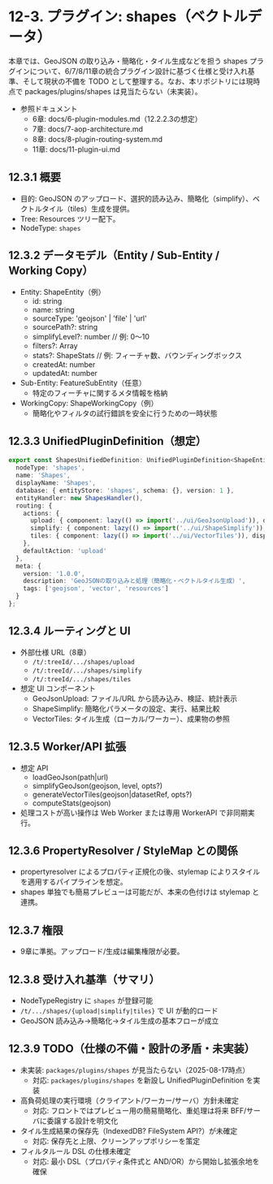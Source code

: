# 12-3. プラグイン: shapes（ベクトルデータ）

本章では、GeoJSON の取り込み・簡略化・タイル生成などを担う shapes プラグインについて、6/7/8/11章の統合プラグイン設計に基づく仕様と受け入れ基準、そして現状の不備を TODO として整理する。なお、本リポジトリには現時点で packages/plugins/shapes は見当たらない（未実装）。

- 参照ドキュメント
  - 6章: docs/6-plugin-modules.md（12.2.2.3の想定）
  - 7章: docs/7-aop-architecture.md
  - 8章: docs/8-plugin-routing-system.md
  - 11章: docs/11-plugin-ui.md

## 12.3.1 概要
- 目的: GeoJSON のアップロード、選択的読み込み、簡略化（simplify）、ベクトルタイル（tiles）生成を提供。
- Tree: Resources ツリー配下。
- NodeType: `shapes`

## 12.3.2 データモデル（Entity / Sub-Entity / Working Copy）
- Entity: ShapeEntity（例）
  - id: string
  - name: string
  - sourceType: 'geojson' | 'file' | 'url'
  - sourcePath?: string
  - simplifyLevel?: number // 例: 0〜10
  - filters?: Array<FilterRule>
  - stats?: ShapeStats // 例: フィーチャ数、バウンディングボックス
  - createdAt: number
  - updatedAt: number
- Sub-Entity: FeatureSubEntity（任意）
  - 特定のフィーチャに関するメタ情報を格納
- WorkingCopy: ShapeWorkingCopy（例）
  - 簡略化やフィルタの試行錯誤を安全に行うための一時状態

## 12.3.3 UnifiedPluginDefinition（想定）

```ts
export const ShapesUnifiedDefinition: UnifiedPluginDefinition<ShapeEntity, FeatureSubEntity, ShapeWorkingCopy> = {
  nodeType: 'shapes',
  name: 'Shapes',
  displayName: 'Shapes',
  database: { entityStore: 'shapes', schema: {}, version: 1 },
  entityHandler: new ShapesHandler(),
  routing: {
    actions: {
      upload: { component: lazy(() => import('../ui/GeoJsonUpload')), displayName: 'Upload' },
      simplify: { component: lazy(() => import('../ui/ShapeSimplify')), displayName: 'Simplify' },
      tiles: { component: lazy(() => import('../ui/VectorTiles')), displayName: 'Tiles' }
    },
    defaultAction: 'upload'
  },
  meta: {
    version: '1.0.0',
    description: 'GeoJSONの取り込みと処理（簡略化・ベクトルタイル生成）',
    tags: ['geojson', 'vector', 'resources']
  }
};
```

## 12.3.4 ルーティングと UI
- 外部仕様 URL（8章）
  - `/t/:treeId/.../shapes/upload`
  - `/t/:treeId/.../shapes/simplify`
  - `/t/:treeId/.../shapes/tiles`
- 想定 UI コンポーネント
  - GeoJsonUpload: ファイル/URL から読み込み、検証、統計表示
  - ShapeSimplify: 簡略化パラメータの設定、実行、結果比較
  - VectorTiles: タイル生成（ローカル/ワーカー）、成果物の参照

## 12.3.5 Worker/API 拡張
- 想定 API
  - loadGeoJson(path|url)
  - simplifyGeoJson(geojson, level, opts?)
  - generateVectorTiles(geojson|datasetRef, opts?)
  - computeStats(geojson)
- 処理コストが高い操作は Web Worker または専用 WorkerAPI で非同期実行。

## 12.3.6 PropertyResolver / StyleMap との関係
- propertyresolver によるプロパティ正規化の後、stylemap によりスタイルを適用するパイプラインを想定。
- shapes 単独でも簡易プレビューは可能だが、本来の色付けは stylemap と連携。

## 12.3.7 権限
- 9章に準拠。アップロード/生成は編集権限が必要。

## 12.3.8 受け入れ基準（サマリ）
- NodeTypeRegistry に `shapes` が登録可能
- `/t/.../shapes/{upload|simplify|tiles}` で UI が動的ロード
- GeoJSON 読み込み→簡略化→タイル生成の基本フローが成立

## 12.3.9 TODO（仕様の不備・設計の矛盾・未実装）
- 未実装: `packages/plugins/shapes` が見当たらない（2025-08-17時点）
  - 対応: `packages/plugins/shapes` を新設し UnifiedPluginDefinition を実装
- 高負荷処理の実行環境（クライアント/ワーカー/サーバ）方針未確定
  - 対応: フロントではプレビュー用の簡易簡略化、重処理は将来 BFF/サーバに委譲する設計を明文化
- タイル生成結果の保存先（IndexedDB? FileSystem API?）が未確定
  - 対応: 保存先と上限、クリーンアップポリシーを策定
- フィルタルール DSL の仕様未確定
  - 対応: 最小 DSL（プロパティ条件式と AND/OR）から開始し拡張余地を確保
